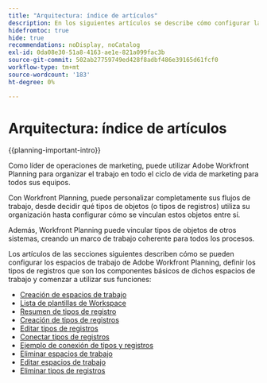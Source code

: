 ```yaml
---
title: "Arquitectura: índice de artículos"
description: En los siguientes artículos se describe cómo configurar la arquitectura de Adobe Workfront Planning. Como parte de esta configuración, aprenderá a crear espacios de trabajo, tipos de registros y campos personalizados para asignar los flujos de trabajo que desea administrar en Workfront Planning.
hidefromtoc: true
hide: true
recommendations: noDisplay, noCatalog
exl-id: 0da08e30-51a8-4163-ae1e-821a099fac3b
source-git-commit: 502ab27759749ed428f8adbf486e39165d61fcf0
workflow-type: tm+mt
source-wordcount: '183'
ht-degree: 0%

---
```


<!--
---
title: "Architecture: article index"
description: The following articles describe how you can configure the architecture of Adobe Workfront Planning. As part of this configuration, you learn how you create workspaces, record types, and custom fields to map out the workflows you want to manage in Workfront Planning. 
hidefromtoc: yes
author: Alina
feature: Work Management
role: User, Admin
hide: yes
---
-->

<!--update the metadata with real information when making this avilable in TOC and in the left nav-->

# Arquitectura: índice de artículos

{{planning-important-intro}}

Como líder de operaciones de marketing, puede utilizar Adobe Workfront Planning para organizar el trabajo en todo el ciclo de vida de marketing para todos sus equipos.

Con Workfront Planning, puede personalizar completamente sus flujos de trabajo, desde decidir qué tipos de objetos (o tipos de registros) utiliza su organización hasta configurar cómo se vinculan estos objetos entre sí.

Además, Workfront Planning puede vincular tipos de objetos de otros sistemas, creando un marco de trabajo coherente para todos los procesos.

Los artículos de las secciones siguientes describen cómo se pueden configurar los espacios de trabajo de Adobe Workfront Planning, definir los tipos de registros que son los componentes básicos de dichos espacios de trabajo y comenzar a utilizar sus funciones:

* [Creación de espacios de trabajo](/help/quicksilver/planning/architecture/create-workspaces.md)
* [Lista de plantillas de Workspace](/help/quicksilver/planning/architecture/workspace-templates.md)
* [Resumen de tipos de registro](/help/quicksilver/planning/architecture/overview-of-record-types.md)
* [Creación de tipos de registros](/help/quicksilver/planning/architecture/create-record-types.md)
* [Editar tipos de registros](/help/quicksilver/planning/architecture/edit-record-types.md)
* [Conectar tipos de registros](/help/quicksilver/planning/architecture/connect-record-types.md)
* [Ejemplo de conexión de tipos y registros](/help/quicksilver/planning/architecture/example-connect-record-types-and-records.md)
* [Eliminar espacios de trabajo](/help/quicksilver/planning/architecture/delete-workspaces.md)
* [Editar espacios de trabajo](/help/quicksilver/planning/architecture/edit-workspaces.md)
* [Eliminar tipos de registros](/help/quicksilver/planning/architecture/delete-record-types.md)

